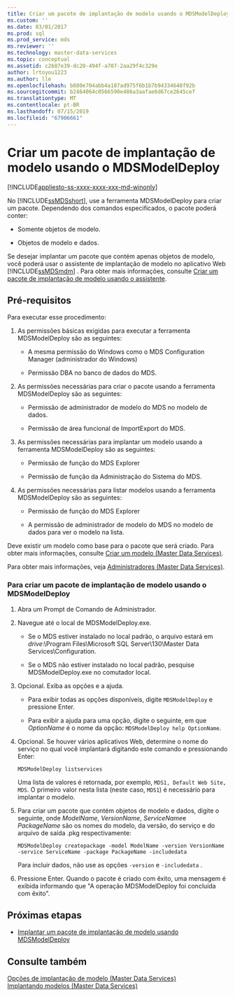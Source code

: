 ```yaml
---
title: Criar um pacote de implantação de modelo usando o MDSModelDeploy | Microsoft Docs
ms.custom: ''
ms.date: 03/01/2017
ms.prod: sql
ms.prod_service: mds
ms.reviewer: ''
ms.technology: master-data-services
ms.topic: conceptual
ms.assetid: c2687e39-dc20-494f-a707-2aa29f4c329e
author: lrtoyou1223
ms.author: lle
ms.openlocfilehash: b080e704abb4a187ad975f6b1b7b94334648f92b
ms.sourcegitcommit: b2464064c0566590e486a3aafae6d67ce2645cef
ms.translationtype: MT
ms.contentlocale: pt-BR
ms.lasthandoff: 07/15/2019
ms.locfileid: "67906661"
---
```

# <a name="create-a-model-deployment-package-by-using-mdsmodeldeploy"></a>Criar um pacote de implantação de modelo usando o MDSModelDeploy

[!INCLUDE[appliesto-ss-xxxx-xxxx-xxx-md-winonly](../includes/appliesto-ss-xxxx-xxxx-xxx-md-winonly.md)]

  No [!INCLUDE[ssMDSshort](../includes/ssmdsshort-md.md)], use a ferramenta MDSModelDeploy para criar um pacote. Dependendo dos comandos especificados, o pacote poderá conter:  
  
-   Somente objetos de modelo.  
  
-   Objetos de modelo e dados.  
  
 Se desejar implantar um pacote que contém apenas objetos de modelo, você poderá usar o assistente de implantação de modelo no aplicativo Web [!INCLUDE[ssMDSmdm](../includes/ssmdsmdm-md.md)] . Para obter mais informações, consulte [Criar um pacote de implantação de modelo usando o assistente](../master-data-services/create-a-model-deployment-package-by-using-the-wizard.md).  
  
## <a name="prerequisites"></a>Pré-requisitos  
 Para executar esse procedimento:  
  
1.  As permissões básicas exigidas para executar a ferramenta MDSModelDeploy são as seguintes:  
  
    -   A mesma permissão do Windows como o MDS Configuration Manager (administrador do Windows)  
  
    -   Permissão DBA no banco de dados do MDS.  
  
2.  As permissões necessárias para criar o pacote usando a ferramenta MDSModelDeploy são as seguintes:  
  
    -   Permissão de administrador de modelo do MDS no modelo de dados.  
  
    -   Permissão de área funcional de ImportExport do MDS.  
  
3.  As permissões necessárias para implantar um modelo usando a ferramenta MDSModelDeploy são as seguintes:  
  
    -   Permissão de função do MDS Explorer  
  
    -   Permissão de função da Administração do Sistema do MDS.  
  
4.  As permissões necessárias para listar modelos usando a ferramenta MDSModelDeploy são as seguintes:  
  
    -   Permissão de função do MDS Explorer  
  
    -   A permissão de administrador de modelo do MDS no modelo de dados para ver o modelo na lista.  
  
 Deve existir um modelo como base para o pacote que será criado. Para obter mais informações, consulte [Criar um modelo &#40;Master Data Services&#41;](../master-data-services/create-a-model-master-data-services.md).  
  
 Para obter mais informações, veja [Administradores &#40;Master Data Services&#41;](../master-data-services/administrators-master-data-services.md).  
  
### <a name="to-create-a-model-deployment-package-by-using-mdsmodeldeploy"></a>Para criar um pacote de implantação de modelo usando o MDSModelDeploy  
  
1.  Abra um Prompt de Comando de Administrador.  
  
2.  Navegue até o local de MDSModelDeploy.exe.  
  
    -   Se o MDS estiver instalado no local padrão, o arquivo estará em *drive*:\Program Files\Microsoft SQL Server\130\Master Data Services\Configuration.  
  
    -   Se o MDS não estiver instalado no local padrão, pesquise MDSModelDeploy.exe no comutador local.  
  
3.  Opcional. Exiba as opções e a ajuda.  
  
    -   Para exibir todas as opções disponíveis, digite `MDSModelDeploy` e pressione Enter.  
  
    -   Para exibir a ajuda para uma opção, digite o seguinte, em que *OptionName* é o nome da opção: `MDSModelDeploy help OptionName`.  
  
4.  Opcional. Se houver vários aplicativos Web, determine o nome do serviço no qual você implantará digitando este comando e pressionando Enter:  
  
    ```  
    MDSModelDeploy listservices  
    ```  
  
     Uma lista de valores é retornada, por exemplo, `MDS1, Default Web Site, MDS`. O primeiro valor nesta lista (neste caso, `MDS1`) é necessário para implantar o modelo.  
  
5.  Para criar um pacote que contém objetos de modelo e dados, digite o seguinte, onde *ModelName*, *VersionName*, *ServiceName*e *PackageName* são os nomes do modelo, da versão, do serviço e do arquivo de saída .pkg respectivamente:  
  
    ```  
    MDSModelDeploy createpackage -model ModelName -version VersionName -service ServiceName -package PackageName -includedata  
    ```  
  
     Para incluir dados, não use as opções `-version` e `-includedata` .  
  
6.  Pressione Enter. Quando o pacote é criado com êxito, uma mensagem é exibida informando que "A operação MDSModelDeploy foi concluída com êxito".  
  
## <a name="next-steps"></a>Próximas etapas  
  
-   [Implantar um pacote de implantação de modelo usando MDSModelDeploy](../master-data-services/deploy-a-model-deployment-package-by-using-mdsmodeldeploy.md)  
  
## <a name="see-also"></a>Consulte também  
 [Opções de implantação de modelo &#40;Master Data Services&#41;](../master-data-services/model-deployment-options-master-data-services.md)   
 [Implantando modelos &#40;Master Data Services&#41;](../master-data-services/deploying-models-master-data-services.md)  
  
  
